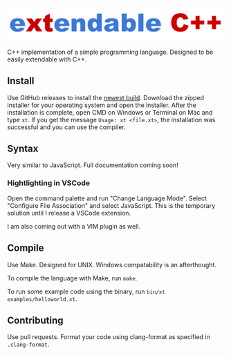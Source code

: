 ![logo](logo.png)

C++ implementation of a simple programming language. Designed to be easily extendable with C++.

## Install

Use GitHub releases to install the [newest build](https://github.com/Juicestus/eXTendable/releases/tag/v1.0.2). Download the zipped installer for your operating system and open the installer.
After the installation is complete, open CMD on Windows or Terminal on Mac and type `xt`.
If you get the message `Usage: xt <file.xt>`, the installation was successful and you can use the compiler.

## Syntax

Very similar to JavaScript. Full documentation coming soon!

### Hightlighting in VSCode

Open the command palette and run "Change Language Mode". Select "Configure File Association" and select JavaScript. This is the temporary solution until I release a VSCode extension.

I am also coming out with a VIM plugin as well.

## Compile

Use Make. Designed for UNIX. Windows compatability is an afterthought.

To compile the language with Make, run ```make```.

To run some example code using the binary, run ```bin/xt examples/helloworld.xt```.

## Contributing

Use pull requests. Format your code using clang-format as specified in ```.clang-format```.
